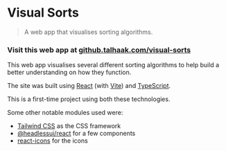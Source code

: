 # Visual Sorts
> A web app that visualises sorting algorithms.

### Visit this web app at [github.talhaak.com/visual-sorts](https://github.talhaak.com/visual-sorts/)

This web app visualises several different sorting algorithms to help build a better understanding on how they function.

The site was built using [React](https://reactjs.org/) (with [Vite](https://vitejs.dev/)) and [TypeScript](https://www.typescriptlang.org/).

This is a first-time project using both these technologies.

Some other notable modules used were:

- [Tailwind CSS](https://tailwindcss.com/) as the CSS framework
- [@headlessui/react](https://github.com/tailwindlabs/headlessui/tree/main/packages/%40headlessui-react) for a few components
- [react-icons](https://github.com/react-icons/react-icons) for the icons
